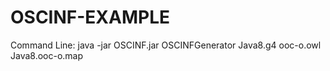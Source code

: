 # OSCINF-EXAMPLE

Command Line: 
java -jar OSCINF.jar OSCINFGenerator <local directory with these files> Java8.g4 ooc-o.owl Java8.ooc-o.map <code directory>
  

